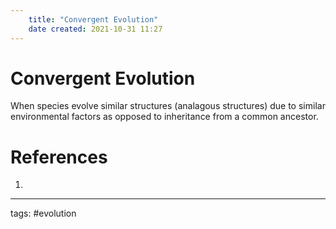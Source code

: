 ```yaml
---
	title: "Convergent Evolution"
	date created: 2021-10-31 11:27
---
```

# Convergent Evolution

When species evolve similar structures (analagous structures) due to similar environmental factors as opposed to inheritance from a common ancestor.

# References
1. 

---
tags: #evolution 